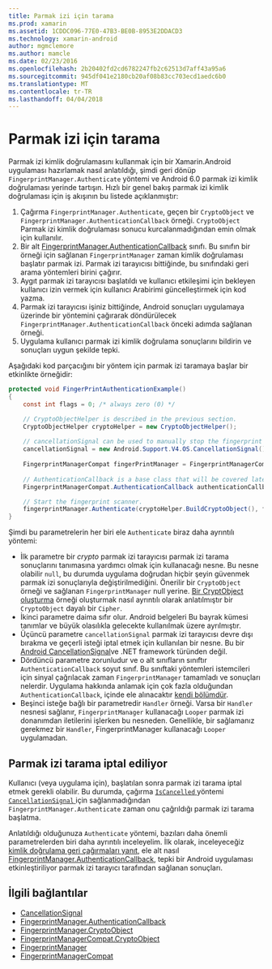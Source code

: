 ```yaml
---
title: Parmak izi için tarama
ms.prod: xamarin
ms.assetid: 1CDDC096-77E0-47B3-BE0B-8953E2DDACD3
ms.technology: xamarin-android
author: mgmclemore
ms.author: mamcle
ms.date: 02/23/2016
ms.openlocfilehash: 2b20402fd2cd6782247fb2c62513d7aff43a95a6
ms.sourcegitcommit: 945df041e2180cb20af08b83cc703ecd1aedc6b0
ms.translationtype: MT
ms.contentlocale: tr-TR
ms.lasthandoff: 04/04/2018
---
```

# <a name="scanning-for-fingerprints"></a>Parmak izi için tarama

Parmak izi kimlik doğrulamasını kullanmak için bir Xamarin.Android uygulaması hazırlamak nasıl anlatıldığı, şimdi geri dönüp `FingerprintManager.Authenticate` yöntemi ve Android 6.0 parmak izi kimlik doğrulaması yerinde tartışın. Hızlı bir genel bakış parmak izi kimlik doğrulaması için iş akışının bu listede açıklanmıştır:

1. Çağırma `FingerprintManager.Authenticate`, geçen bir `CryptoObject` ve `FingerprintManager.AuthenticationCallback` örneği. `CryptoObject` Parmak izi kimlik doğrulaması sonucu kurcalanmadığından emin olmak için kullanılır. 
2. Bir alt [FingerprintManager.AuthenticationCallback](http://developer.android.com/reference/android/hardware/fingerprint/FingerprintManager.AuthenticationCallback.html) sınıfı. Bu sınıfın bir örneği için sağlanan `FingerprintManager` zaman kimlik doğrulaması başlatır parmak izi. Parmak izi tarayıcısı bittiğinde, bu sınıfındaki geri arama yöntemleri birini çağırır.
3. Aygıt parmak izi tarayıcısı başlatıldı ve kullanıcı etkileşimi için bekleyen kullanıcı izin vermek için kullanıcı Arabirimi güncelleştirmek için kod yazma. 
4. Parmak izi tarayıcısı işiniz bittiğinde, Android sonuçları uygulamaya üzerinde bir yöntemini çağırarak döndürülecek `FingerprintManager.AuthenticationCallback` önceki adımda sağlanan örneği.
5. Uygulama kullanıcı parmak izi kimlik doğrulama sonuçlarını bildirin ve sonuçları uygun şekilde tepki. 

Aşağıdaki kod parçacığını bir yöntem için parmak izi taramaya başlar bir etkinlikte örneğidir:

```csharp
protected void FingerPrintAuthenticationExample()
{
    const int flags = 0; /* always zero (0) */

    // CryptoObjectHelper is described in the previous section.
    CryptoObjectHelper cryptoHelper = new CryptoObjectHelper();    
    
    // cancellationSignal can be used to manually stop the fingerprint scanner. 
    cancellationSignal = new Android.Support.V4.OS.CancellationSignal();
    
    FingerprintManagerCompat fingerPrintManager = FingerprintManagerCompat.From(this);
    
    // AuthenticationCallback is a base class that will be covered later on in this guide.
    FingerprintManagerCompat.AuthenticationCallback authenticationCallback = new MyAuthCallbackSample(this);

    // Start the fingerprint scanner.
    fingerprintManager.Authenticate(cryptoHelper.BuildCryptoObject(), flags, cancellationSignal, authenticationCallback, null);
}
```

Şimdi bu parametrelerin her biri ele `Authenticate` biraz daha ayrıntılı yöntemi:

* İlk parametre bir _crypto_ parmak izi tarayıcısı parmak izi tarama sonuçlarını tanımasına yardımcı olmak için kullanacağı nesne. Bu nesne olabilir `null`, bu durumda uygulama doğrudan hiçbir şeyin güvenmek parmak izi sonuçlarıyla değiştirilmediğini. Önerilir bir `CryptoObject` örneği ve sağlanan `FingerprintManager` null yerine. [Bir CryptObject oluşturma](~/android/platform/fingerprint-authentication/creating-a-cryptoobject.md) örneği oluşturmak nasıl ayrıntılı olarak anlatılmıştır bir `CryptoObject` dayalı bir `Cipher`.
* İkinci parametre daima sıfır olur. Android belgeleri Bu bayrak kümesi tanımlar ve büyük olasılıkla gelecekte kullanılmak üzere ayrılmıştır. 
* Üçüncü parametre `cancellationSignal` parmak izi tarayıcısı devre dışı bırakma ve geçerli isteği iptal etmek için kullanılan bir nesne. Bu bir [Android CancellationSignal](http://developer.android.com/reference/android/os/CancellationSignal.html)ve .NET framework türünden değil.
* Dördüncü parametre zorunludur ve o alt sınıfların sınıftır `AuthenticationCallback` soyut sınıf. Bu sınıftaki yöntemleri istemcileri için sinyal çağrılacak zaman `FingerprintManager` tamamladı ve sonuçları nelerdir. Uygulama hakkında anlamak için çok fazla olduğundan `AuthenticationCallback`, içinde ele alınacaktır [kendi bölümdür](~/android/platform/fingerprint-authentication/fingerprint-authentication-callbacks.md).
* Beşinci isteğe bağlı bir parametredir `Handler` örneği. Varsa bir `Handler` nesnesi sağlanır, `FingerprintManager` kullanacağı `Looper` parmak izi donanımdan iletilerini işlerken bu nesneden. Genellikle, bir sağlamanız gerekmez bir `Handler`, FingerprintManager kullanacağı `Looper` uygulamadan.

## <a name="cancelling-a-fingerprint-scan"></a>Parmak izi tarama iptal ediliyor

Kullanıcı (veya uygulama için), başlatılan sonra parmak izi tarama iptal etmek gerekli olabilir. Bu durumda, çağırma [ `IsCancelled` ](http://developer.android.com/reference/android/os/CancellationSignal.html#isCanceled()) yöntemi [ `CancellationSignal` ](http://developer.android.com/reference/android/os/CancellationSignal.html) için sağlanmadığından `FingerprintManager.Authenticate` zaman onu çağrıldığı parmak izi tarama başlatma.

Anlatıldığı olduğunuza `Authenticate` yöntemi, bazıları daha önemli parametrelerden biri daha ayrıntılı inceleyelim. İlk olarak, inceleyeceğiz [kimlik doğrulama geri çağırmaları yanıt](~/android/platform/fingerprint-authentication/fingerprint-authentication-callbacks.md), ele alt nasıl [FingerprintManager.AuthenticationCallback](http://developer.android.com/reference/android/hardware/fingerprint/FingerprintManager.AuthenticationCallback.html), tepki bir Android uygulaması etkinleştiriliyor parmak izi tarayıcı tarafından sağlanan sonuçları.




## <a name="related-links"></a>İlgili bağlantılar

- [CancellationSignal](http://developer.android.com/reference/android/os/CancellationSignal.html)
- [FingerprintManager.AuthenticationCallback](http://developer.android.com/reference/android/hardware/fingerprint/FingerprintManager.AuthenticationCallback.html)
- [FingerprintManager.CryptoObject](http://developer.android.com/reference/android/hardware/fingerprint/FingerprintManager.CryptoObject.html)
- [FingerprintManagerCompat.CryptoObject](http://developer.android.com/reference/android/support/v4/hardware/fingerprint/FingerprintManagerCompat.CryptoObject.html)
- [FingerprintManager](http://developer.android.com/reference/android/hardware/fingerprint/FingerprintManager.html)
- [FingerprintManagerCompat](http://developer.android.com/reference/android/support/v4/hardware/fingerprint/FingerprintManagerCompat.html)
